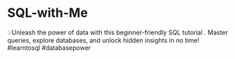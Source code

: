# SQL-with-Me
💡Unleash the power of data with this beginner-friendly SQL tutorial . Master queries, explore databases, and unlock hidden insights in no time!  #learntosql #databasepower
